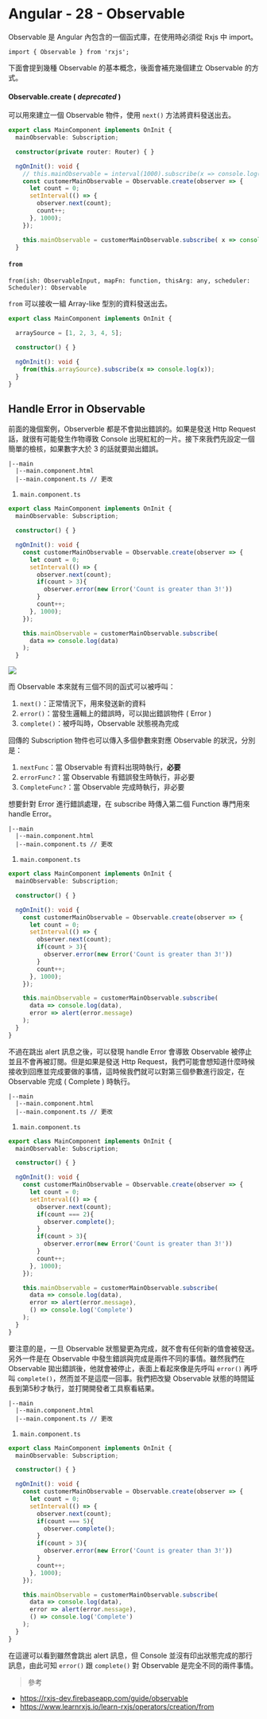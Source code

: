 # Angular - 28 - Observable
Observable 是 Angular 內包含的一個函式庫，在使用時必須從 Rxjs 中 import。
```
import { Observable } from 'rxjs';
```
下面會提到幾種 Observable 的基本概念，後面會補充幾個建立 Observable 的方式。

#### Observable.create ( *deprecated* )
可以用來建立一個 Observable 物件，使用 `next()` 方法將資料發送出去。
```ts
export class MainComponent implements OnInit {
  mainObservable: Subscription;

  constructor(private router: Router) { }

  ngOnInit(): void {
    // this.mainObservable = interval(1000).subscribe(x => console.log(x));
    const customerMainObservable = Observable.create(observer => {
      let count = 0;
      setInterval(() => {
        observer.next(count);
        count++;
      }, 1000);
    });

    this.mainObservable = customerMainObservable.subscribe( x => console.log(x));
  }
```

#### `from`
```
from(ish: ObservableInput, mapFn: function, thisArg: any, scheduler: Scheduler): Observable
```
`from` 可以接收一組 Array-like 型別的資料發送出去。
<!-- 資料的型別可以包含 String、Promise、Object等等。只是 Observable 會將其拆解，以 Array 的形式發送。 -->
```ts
export class MainComponent implements OnInit {
    
  arraySource = [1, 2, 3, 4, 5];

  constructor() { }

  ngOnInit(): void {
    from(this.arraySource).subscribe(x => console.log(x));
  }
}
```

## Handle Error in Observable
前面的幾個案例，Observerble 都是不會拋出錯誤的。如果是發送 Http Request 話，就很有可能發生作物導致 Console 出現紅紅的一片。接下來我們先設定一個簡單的檢核，如果數字大於 3 的話就要拋出錯誤。

```
|--main
  |--main.component.html
  |--main.component.ts // 更改
```

1. `main.component.ts`
```ts
export class MainComponent implements OnInit {
  mainObservable: Subscription;

  constructor() { }

  ngOnInit(): void {
    const customerMainObservable = Observable.create(observer => {
      let count = 0;
      setInterval(() => {
        observer.next(count);
        if(count > 3){
          observer.error(new Error('Count is greater than 3!'))
        }
        count++;
      }, 1000);
    });

    this.mainObservable = customerMainObservable.subscribe(
      data => console.log(data)
    );
  }
```

![](/images/28-1.png)

而 Observable 本來就有三個不同的函式可以被呼叫：
1. `next()`：正常情況下，用來發送新的資料
2. `error()`：當發生邏輯上的錯誤時，可以拋出錯誤物件 ( Error )
3. `complete()`：被呼叫時，Observable 狀態視為完成

回傳的 Subscription 物件也可以傳入多個參數來對應 Observable 的狀況，分別是：
1. `nextFunc`：當 Observable 有資料出現時執行，**必要**
2. `errorFunc?`：當 Observable 有錯誤發生時執行，非必要
3. `CompleteFunc?`：當 Observable 完成時執行，非必要

想要針對 Error 進行錯誤處理，在 subscribe 時傳入第二個 Function 專門用來 handle Error。

```
|--main
  |--main.component.html
  |--main.component.ts // 更改
```

1. `main.component.ts`
```ts
export class MainComponent implements OnInit {
  mainObservable: Subscription;

  constructor() { }

  ngOnInit(): void {
    const customerMainObservable = Observable.create(observer => {
      let count = 0;
      setInterval(() => {
        observer.next(count);
        if(count > 3){
          observer.error(new Error('Count is greater than 3!'))
        }
        count++;
      }, 1000);
    });

    this.mainObservable = customerMainObservable.subscribe(
      data => console.log(data),
      error => alert(error.message)
    );
  }
}
```
不過在跳出 alert 訊息之後，可以發現 handle Error 會導致 Observable 被停止並且不會再被訂閱。但是如果是發送 Http Request，我們可能會想知道什麼時候接收到回應並完成要做的事情，這時候我們就可以對第三個參數進行設定，在 Observable 完成 ( Complete ) 時執行。

```
|--main
  |--main.component.html
  |--main.component.ts // 更改
```

1. `main.component.ts`
```ts
export class MainComponent implements OnInit {
  mainObservable: Subscription;

  constructor() { }

  ngOnInit(): void {
    const customerMainObservable = Observable.create(observer => {
      let count = 0;
      setInterval(() => {
        observer.next(count);
        if(count === 2){
          observer.complete();
        }
        if(count > 3){
          observer.error(new Error('Count is greater than 3!'))
        }
        count++;
      }, 1000);
    });

    this.mainObservable = customerMainObservable.subscribe(
      data => console.log(data),
      error => alert(error.message),
      () => console.log('Complete')
    );
  }
}
```
要注意的是，一旦 Observable 狀態變更為完成，就不會有任何新的值會被發送。另外一件是在 Observable 中發生錯誤與完成是兩件不同的事情。雖然我們在 Observable 拋出錯誤後，他就會被停止，表面上看起來像是先呼叫 `error()` 再呼叫 `complete()`，然而並不是這麼一回事。我們把改變 Observable 狀態的時間延長到第5秒才執行，並打開開發者工具察看結果。

```
|--main
  |--main.component.html
  |--main.component.ts // 更改
```

1. `main.component.ts`
```ts
export class MainComponent implements OnInit {
  mainObservable: Subscription;

  constructor() { }

  ngOnInit(): void {
    const customerMainObservable = Observable.create(observer => {
      let count = 0;
      setInterval(() => {
        observer.next(count);
        if(count === 5){
          observer.complete();
        }
        if(count > 3){
          observer.error(new Error('Count is greater than 3!'))
        }
        count++;
      }, 1000);
    });

    this.mainObservable = customerMainObservable.subscribe(
      data => console.log(data),
      error => alert(error.message),
      () => console.log('Complete')
    );
  }
}
```
在這邊可以看到雖然會跳出 alert 訊息，但 Console 並沒有印出狀態完成的那行訊息，由此可知 `error()` 跟 `complete()` 對 Observable 是完全不同的兩件事情。

> 參考
* https://rxjs-dev.firebaseapp.com/guide/observable
* https://www.learnrxjs.io/learn-rxjs/operators/creation/from